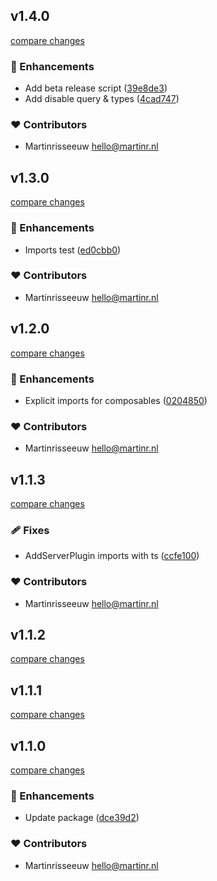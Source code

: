 
## v1.4.0

[compare changes](https://github.com/martinrisseeuw/nuxt-optimizely/compare/v1.3.0...v1.4.0)

### 🚀 Enhancements

- Add beta release script ([39e8de3](https://github.com/martinrisseeuw/nuxt-optimizely/commit/39e8de3))
- Add disable query & types ([4cad747](https://github.com/martinrisseeuw/nuxt-optimizely/commit/4cad747))

### ❤️ Contributors

- Martinrisseeuw <hello@martinr.nl>

## v1.3.0

[compare changes](https://github.com/martinrisseeuw/nuxt-optimizely/compare/v1.2.0...v1.3.0)

### 🚀 Enhancements

- Imports test ([ed0cbb0](https://github.com/martinrisseeuw/nuxt-optimizely/commit/ed0cbb0))

### ❤️ Contributors

- Martinrisseeuw <hello@martinr.nl>

## v1.2.0

[compare changes](https://github.com/martinrisseeuw/nuxt-optimizely/compare/v1.1.3...v1.2.0)

### 🚀 Enhancements

- Explicit imports for composables ([0204850](https://github.com/martinrisseeuw/nuxt-optimizely/commit/0204850))

### ❤️ Contributors

- Martinrisseeuw <hello@martinr.nl>

## v1.1.3

[compare changes](https://github.com/martinrisseeuw/nuxt-optimizely/compare/v1.1.2...v1.1.3)

### 🩹 Fixes

- AddServerPlugin imports with ts ([ccfe100](https://github.com/martinrisseeuw/nuxt-optimizely/commit/ccfe100))

### ❤️ Contributors

- Martinrisseeuw <hello@martinr.nl>

## v1.1.2

[compare changes](https://github.com/martinrisseeuw/nuxt-optimizely/compare/v1.1.1...v1.1.2)

## v1.1.1

[compare changes](https://github.com/martinrisseeuw/nuxt-optimizely/compare/v1.1.0...v1.1.1)

## v1.1.0

[compare changes](https://github.com/martinrisseeuw/nuxt-optimizely/compare/v1.0.0-beta.2...v1.1.0)

### 🚀 Enhancements

- Update package ([dce39d2](https://github.com/martinrisseeuw/nuxt-optimizely/commit/dce39d2))

### ❤️ Contributors

- Martinrisseeuw <hello@martinr.nl>

